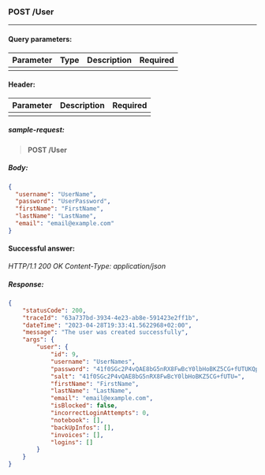 ### POST /User
---

#### Query parameters:

| Parameter | Type | Description | Required |
| --- | --- | --- | --- |
|  |  |  |  |

#### Header:

| Parameter | Description | Required |
| --- | --- | --- |
|  |  |  |

##### sample-request:

> **POST /User**

##### Body:

```json
{
  "username": "UserName",
  "password": "UserPassword",
  "firstName": "FirstName",
  "lastName": "LastName",
  "email": "email@example.com"
}
```

#### Successful answer:

*HTTP/1.1 200 OK
Content-Type: application/json*

##### Response:

```json
{
    "statusCode": 200,
    "traceId": "63a737bd-3934-4e23-ab8e-591423e2ff1b",
    "dateTime": "2023-04-28T19:33:41.5622968+02:00",
    "message": "The user was created successfully",
    "args": {
        "user": {
            "id": 9,
            "username": "UserNames",
            "password": "41f0SGc2P4vQAE8bG5nRX8FwBcY0lbHoBKZ5CG+fUTUKQpHu+PUOLCd/TEDl4NJjlV3vA6Aafw2XxtXXxSMKDQ==",
            "salt": "41f0SGc2P4vQAE8bG5nRX8FwBcY0lbHoBKZ5CG+fUTU=",
            "firstName": "FirstName",
            "lastName": "LastName",
            "email": "email@example.com",
            "isBlocked": false,
            "incorrectLoginAttempts": 0,
            "notebook": [],
            "backUpInfos": [],
            "invoices": [],
            "logins": []
        }
    }
}
```